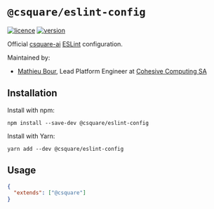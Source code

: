 # `@csquare/eslint-config`

[![licence](https://img.shields.io/github/license/csquare-ai/eslint-config)](LICENSE)
[![version](https://img.shields.io/npm/v/@csquare/eslint-config)](https://www.npmjs.com/package/@csquare/eslint-config)

Official [csquare-ai](https://github.com/csquare-ai) [ESLint](https://eslint.org) configuration.

Maintained by:

- [Mathieu Bour](https://github.com/mathieu-bour), Lead Platform Engineer at [Cohesive Computing SA](https://csquare.ai)

## Installation

Install with npm:

```shell
npm install --save-dev @csquare/eslint-config
```

Install with Yarn:

```shell
yarn add --dev @csquare/eslint-config
```

## Usage

```json
{
  "extends": ["@csquare"]
}
```
